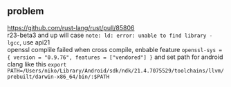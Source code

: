 ## problem
https://github.com/rust-lang/rust/pull/85806  
r23-beta3 and up will case `note: ld: error: unable to find library -lgcc`, use api21  
openssl complile failed when cross compile, enbable feature `openssl-sys = { version = "0.9.76", features = ["vendored"] }` and 
set path for android clang like this `export PATH=/Users/niko/Library/Android/sdk/ndk/21.4.7075529/toolchains/llvm/prebuilt/darwin-x86_64/bin/:$PATH`